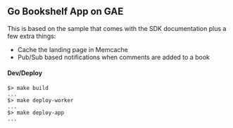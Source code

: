 ## Go Bookshelf App on GAE

This is based on the sample that comes with the SDK documentation plus a few extra things:

+ Cache the landing page in Memcache
+ Pub/Sub based notifications when comments are added to a book
 
#### Dev/Deploy

```
$> make build
...
$> make deploy-worker
...
$> make deploy-app
...
```
